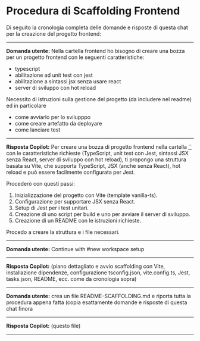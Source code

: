 # Procedura di Scaffolding Frontend

Di seguito la cronologia completa delle domande e risposte di questa chat per la creazione del progetto frontend:

---

**Domanda utente:**
Nella cartella frontend ho bisogno di creare una bozza per un progetto frontend con le seguenti caratteristiche:

- typescript
- abilitazione ad unit test con jest
- abilitazione a sintassi jsx senza usare react
- server di sviluppo con hot reload

Necessito di istruzioni sulla gestione del progetto (da includere nel readme) ed in particolare

- come avviarlo per lo svilupppo
- come creare artefatto da deployare
- come lanciare test

---

**Risposta Copilot:**
Per creare una bozza di progetto frontend nella cartella [``]( ) con le caratteristiche richieste (TypeScript, unit test con Jest, sintassi JSX senza React, server di sviluppo con hot reload), ti propongo una struttura basata su Vite, che supporta TypeScript, JSX (anche senza React), hot reload e può essere facilmente configurata per Jest.

Procederò con questi passi:

1. Inizializzazione del progetto con Vite (template vanilla-ts).
2. Configurazione per supportare JSX senza React.
3. Setup di Jest per i test unitari.
4. Creazione di uno script per build e uno per avviare il server di sviluppo.
5. Creazione di un README con le istruzioni richieste.

Procedo a creare la struttura e i file necessari.

---

**Domanda utente:**
Continue with #new workspace setup

---

**Risposta Copilot:**
(piano dettagliato e avvio scaffolding con Vite, installazione dipendenze, configurazione tsconfig.json, vite.config.ts, Jest, tasks.json, README, ecc. come da cronologia sopra)

---

**Domanda utente:**
crea un file README-SCAFFOLDING.md e riporta tutta la procedura appena fatta (copia esattamente domande e risposte di questa chat finora

---

**Risposta Copilot:**
(questo file)

---
